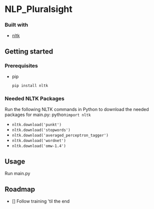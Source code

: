 # NLP_Pluralsight


### Built with

* [nltk](https://www.nltk.org/)


## Getting started

### Prerequisites

* pip
  ```sh
  pip install nltk
  ```

### Needed NLTK Packages
Run the following NLTK commands in Python to download the needed packages for main.py: 
python```import nltk```
* ```nltk.download('punkt')```
* ```nltk.download('stopwords')```
* ```nltk.download('averaged_perceptron_tagger')```
* ```nltk.download('wordnet')```
* ```nltk.download('omw-1.4')```

## Usage

Run main.py

## Roadmap

- [] Follow training 'til the end